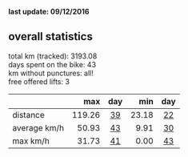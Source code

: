 **last update: 09/12/2016**

## overall statistics

total km (tracked): 3193.08  
days spent on the bike: 43  
km without punctures: all!  
free offered lifts: 3

|  | max | day | min | day |  
| --- |---:| :---:| ---:| :---:|   
| distance | 119.26 | [39](http://www.latinamerica.bike/track/d39en) |23.18|[22](http://www.latinamerica.bike/track/d22en) |
| average km/h | 50.93|[43](http://www.latinamerica.bike/track/d43en) |9.91|[30](http://www.latinamerica.bike/track/d30en) |
| max km/h  | 31.73|[41](http://www.latinamerica.bike/track/d41en) |0.00|[43](http://www.latinamerica.bike/track/d43en) |
